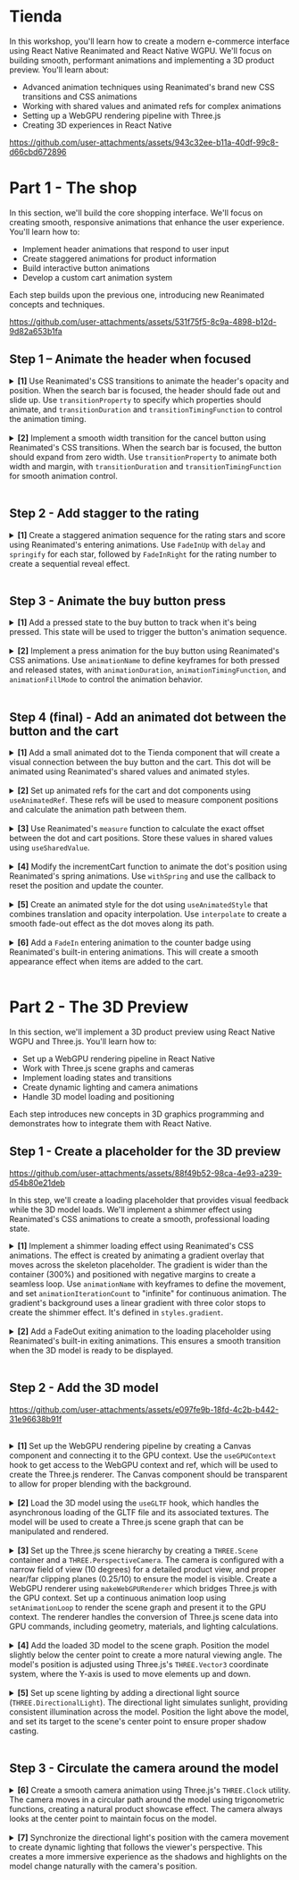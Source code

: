 # Tienda

In this workshop, you'll learn how to create a modern e-commerce interface using React Native Reanimated and React Native WGPU. We'll focus on building smooth, performant animations and implementing a 3D product preview. You'll learn about:

- Advanced animation techniques using Reanimated's brand new CSS transitions and CSS animations
- Working with shared values and animated refs for complex animations
- Setting up a WebGPU rendering pipeline with Three.js
- Creating 3D experiences in React Native

https://github.com/user-attachments/assets/943c32ee-b11a-40df-99c8-d66cbd672896

# Part 1 - The shop

In this section, we'll build the core shopping interface. We'll focus on creating smooth, responsive animations that enhance the user experience. You'll learn how to:

- Implement header animations that respond to user input
- Create staggered animations for product information
- Build interactive button animations
- Develop a custom cart animation system

Each step builds upon the previous one, introducing new Reanimated concepts and techniques.

https://github.com/user-attachments/assets/531f75f5-8c9a-4898-b12d-9d82a653b1fa

## Step 1 – Animate the header when focused

<details>
<summary>
  <b>[1]</b> Use Reanimated's CSS transitions to animate the header's opacity and position. When the search bar is focused, the header should fade out and slide up. Use <code>transitionProperty</code> to specify which properties should animate, and <code>transitionDuration</code> and <code>transitionTimingFunction</code> to control the animation timing.
</summary>

<br/>

```jsx
<Animated.View
  style={[
    styles.header,
    {
      transitionProperty: ["opacity", "marginTop"],
      transitionDuration: 200,
      transitionTimingFunction: "ease-in-out",
      opacity: isFocused ? 0 : 1,
      marginTop: isFocused ? -headerHeight! : 0,
    },
  ]}
  {/* ... */}
>
```

</details>

<br/>

<details>
<summary>
  <b>[2]</b> Implement a smooth width transition for the cancel button using Reanimated's CSS transitions. When the search bar is focused, the button should expand from zero width. Use <code>transitionProperty</code> to animate both width and margin, with <code>transitionDuration</code> and <code>transitionTimingFunction</code> for smooth animation control.
</summary>

<br/>

```jsx
<AnimatedPressable
  {/* ... */}
  style={[
    styles.button,
    {
      transitionProperty: ["width", "marginLeft"],
      transitionDuration: 200,
      transitionTimingFunction: "ease-in-out",
      width: isFocused ? 50 : 0,
      marginLeft: isFocused ? 8 : 0,
    },
  ]}
>
```

</details>

<br/>

## Step 2 - Add stagger to the rating

<details>
<summary>
  <b>[1]</b> Create a staggered animation sequence for the rating stars and score using Reanimated's entering animations. Use <code>FadeInUp</code> with <code>delay</code> and <code>springify</code> for each star, followed by <code>FadeInRight</code> for the rating number to create a sequential reveal effect.
</summary>

<br/>

```jsx
<View style={styles.priceRow}>
  {new Array(5).fill(null).map((_, i) => (
    <Animated.View
      key={i}
      entering={FadeInUp.delay(80 * i + 800)
        .springify()
        .stiffness(100)
        .damping(10)}
    >
      {/* ... */}
    </Animated.View>
  ))}
  <Animated.Text entering={FadeInRight.delay(800)}>4.97</Animated.Text>
</View>
```

</details>

<br/>

## Step 3 - Animate the buy button press

<details>
<summary>
  <b>[1]</b> Add a pressed state to the buy button to track when it's being pressed. This state will be used to trigger the button's animation sequence.
</summary>

<br/>

```jsx
function BuyButton({ onPress }: { onPress: () => void }) {
  const [pressed, setPressed] = useState(false);

  return (
    <Pressable
      onPressIn={() => setPressed(true)}
      onPressOut={() => {
        setPressed(false);
        onPress();
      }}
    >
    {/* ... */}
    </Pressable>
  );
}
```

</details>

<br/>

<details>
<summary>
  <b>[2]</b> Implement a press animation for the buy button using Reanimated's CSS animations. Use <code>animationName</code> to define keyframes for both pressed and released states, with <code>animationDuration</code>, <code>animationTimingFunction</code>, and <code>animationFillMode</code> to control the animation behavior.
</summary>

<br/>

```jsx
      <Animated.View
        style={[
          styles.buyButton,
          pressed
            ? {
                animationDuration: 120,
                animationTimingFunction: "ease-in",
                animationFillMode: "forwards",
                animationName: {
                  "0%": { transform: [{ translateY: 0 }] },
                  "100%": { transform: [{ translateY: 6 }] },
                },
              }
            : {
                animationDuration: 120,
                animationTimingFunction: "ease-out",
                animationFillMode: "forwards",
                animationName: {
                  "0%": { transform: [{ translateY: 6 }] },
                  "100%": { transform: [{ translateY: 0 }] },
                },
              },
        ]}
      >
      {/* ... */}
      <Animated.View/>
```

</details>

<br/>

## Step 4 (final) - Add an animated dot between the button and the cart

<details>
<summary>
  <b>[1]</b> Add a small animated dot to the Tienda component that will create a visual connection between the buy button and the cart. This dot will be animated using Reanimated's shared values and animated styles.
</summary>

<br/>

```jsx
export function Tienda() {
  /* ... */
  return (
    <View style={[styles.container, { paddingTop: insets.top }]}>
      {/*...*/}
      <Animated.View style={styles.dot} />;
    </View>
  );
}
```

</details>

<br/>

<details>
<summary>
  <b>[2]</b> Set up animated refs for the cart and dot components using <code>useAnimatedRef</code>. These refs will be used to measure component positions and calculate the animation path between them.
</summary>

<details>
<summary>
   Create animated refs in Tienda and pass them to the button and the header
</summary>

<br/>

```jsx
export function Tienda() {
  const cartRef = useAnimatedRef();
  const dotRef = useAnimatedRef();
  /* ... */
  return (
    <View style={[styles.container, { paddingTop: insets.top }]}>
      <Header counter={counter} cartRef={cartRef} />
      {/*...*/}
      <Animated.View ref={dotRef} style={styles.dot} />;
    </View>
  );
}
```

</details>

<br/>

<details>
<summary>
   Pass the cartRef to the cart component
</summary>

<br/>

```jsx
function Header({
  counter,
  cartRef,
}: {
  counter: number;
  cartRef: AnimatedRef<Component>;
}) {
  /* ... */
  return (
    <>
      <Animated.View style={styles.cart} ref={cartRef}>
        {/* ... */}
      </Animated.View>
    </>
  );
}

```

</details>

</details>

<br/>

<details>
<summary>
   <b>[3]</b> Use Reanimated's <code>measure</code> function to calculate the exact offset between the dot and cart positions. Store these values in shared values using <code>useSharedValue</code>.
</summary>

<br/>

```jsx
export function Tienda() {
  const finalOffsetX = useSharedValue(0);
  const finalOffsetY = useSharedValue(0);

  /* ... */

  useLayoutEffect(() => {
    runOnUI(() => {
      const cartMeasurement = measure(cartRef);
      const dotMeasurement = measure(dotRef);

      if (!cartMeasurement || !dotMeasurement) {
        return;
      }

      finalOffsetX.value = -dotMeasurement?.pageX + cartMeasurement?.pageX;
      finalOffsetY.value = -dotMeasurement?.pageY + cartMeasurement?.pageY;
    })();
  }, []);

  /* ... */
}
```

</details>

<br/>

<details>
<summary>
   <b>[4]</b> Modify the incrementCart function to animate the dot's position using Reanimated's spring animations. Use <code>withSpring</code> and use the callback to reset the position and update the counter.
</summary>

<br/>

```jsx
export function Tienda() {
  const offsetX = useSharedValue(0);
  const offsetY = useSharedValue(0);

  /* ... */

  const incrementBasket = () => {
    offsetX.value = withSpring(finalOffsetX.value, {
      stiffness: 60,
      damping: 15,
    });
    offsetY.value = withSpring(
      finalOffsetY.value,
      {
        stiffness: 60,
        damping: 15,
        restDisplacementThreshold: 200,
      },
      () => {
        offsetY.value = 0;
        offsetX.value = 0;
        runOnJS(setCounter)(counter + 1);
      },
    );
  };

  /* ... */
}
```

</details>

<br/>

<details>
<summary>
   <b>[5]</b> Create an animated style for the dot using <code>useAnimatedStyle</code> that combines translation and opacity interpolation. Use <code>interpolate</code> to create a smooth fade-out effect as the dot moves along its path.
</summary>

<br/>

```jsx
export function Tienda() {
  /* ... */

  const dotAnimatedStyle = useAnimatedStyle(() => {
    return {
      transform: [{ translateX: offsetX.value }, { translateY: offsetY.value }],
      opacity: interpolate(
        offsetX.value,
        [0, finalOffsetX.value * 0.8, finalOffsetX.value],
        [1, 1, 0],
      ),
    };
  });

  /* ... */
  return (
    <View /*...*/>
      {/*...*/}
      <Animated.View ref={dotRef} style={[styles.dot, dotAnimatedStyle]} />;
    </View>
  );
}
```

</details>

<br/>

<details>
<summary>
  <b>[6]</b> Add a <code>FadeIn</code> entering animation to the counter badge using Reanimated's built-in entering animations. This will create a smooth appearance effect when items are added to the cart.
</summary>

<br/>

```jsx
 <Animated.View style={styles.counter} entering={FadeIn}>
```

</details>

<br/>

# Part 2 - The 3D Preview

In this section, we'll implement a 3D product preview using React Native WGPU and Three.js. You'll learn how to:

- Set up a WebGPU rendering pipeline in React Native
- Work with Three.js scene graphs and cameras
- Implement loading states and transitions
- Create dynamic lighting and camera animations
- Handle 3D model loading and positioning

Each step introduces new concepts in 3D graphics programming and demonstrates how to integrate them with React Native.

## Step 1 - Create a placeholder for the 3D preview

https://github.com/user-attachments/assets/88f49b52-98ca-4e93-a239-d54b80e21deb

In this step, we'll create a loading placeholder that provides visual feedback while the 3D model loads. We'll implement a shimmer effect using Reanimated's CSS animations to create a smooth, professional loading state.

<details>
<summary>
  <b>[1]</b> Implement a shimmer loading effect using Reanimated's CSS animations. The effect is created by animating a gradient overlay that moves across the skeleton placeholder. The gradient is wider than the container (300%) and positioned with negative margins to create a seamless loop. Use <code>animationName</code> with keyframes to define the movement, and set <code>animationIterationCount</code> to "infinite" for continuous animation. The gradient's background uses a linear gradient with three color stops to create the shimmer effect. It's defined in <code>styles.gradient</code>.
</summary>

```jsx
function Loading() {
  return (
    <View style={styles.skeleton}>
      <Animated.View
        style={[
          styles.gradient,
          {
            animationName: {
              from: {
                transform: [{ translateX: "-25%" }],
              },
              to: {
                transform: [{ translateX: "25%" }],
              },
            },
            animationDuration: "1s",
            animationIterationCount: "infinite",
            animationTimingFunction: "linear",
          },
        ]}
      />
    </View>
  );
}
```

The shimmer effect works by:

1. Creating a container with a light background color
2. Adding a wider gradient overlay that moves across the container
3. Using three color stops in the gradient (46%, 50%, 54%) to create a smooth transition
4. Animating the gradient's position using CSS transforms
5. Setting up a continuous animation loop that translates it back and forth

</details>

<br/>

<details>
<summary>
  <b>[2]</b> Add a FadeOut exiting animation to the loading placeholder using Reanimated's built-in exiting animations. This ensures a smooth transition when the 3D model is ready to be displayed.
</summary>

```jsx
function Loading() {
  return (
    <View style={styles.skeleton}>
      <Animated.View
        exiting={FadeOut}
        /* ... */
      />
    </View>
  );
}
```

</details>

<br/>

## Step 2 - Add the 3D model

https://github.com/user-attachments/assets/e097fe9b-18fd-4c2b-b442-31e96638b91f

</details>

<br/>

<details>
<summary>
  <b>[1]</b> Set up the WebGPU rendering pipeline by creating a Canvas component and connecting it to the GPU context. Use the <code>useGPUContext</code> hook to get access to the WebGPU context and ref, which will be used to create the Three.js renderer. The Canvas component should be transparent to allow for proper blending with the background.
</summary>

```jsx
export function Preview() {
  const [ready, setReady] = useState(false);

  const { ref, context } = useGPUContext();

  return (
    <View style={{ flex: 0.75, justifyContent: "center" }}>
      {!ready && <Loading />}
      <Canvas
        ref={ref}
        transparent={true}
        style={{ flex: 1, maxHeight: 450 }}
      />
    </View>
  );
}
```

</details>

<br/>

<details>
<summary>
  <b>[2]</b> Load the 3D model using the <code>useGLTF</code> hook, which handles the asynchronous loading of the GLTF file and its associated textures. The model will be used to create a Three.js scene graph that can be manipulated and rendered.
</summary>

```jsx
export function Preview() {
  const gltf = useGLTF(require("./assets/shoe/shoe.gltf"));
  const [ready, setReady] = useState(false);
  const { ref, context } = useGPUContext();

  return (
    <View style={{ flex: 0.75, justifyContent: "center" }}>
      {!ready && <Loading />}
      <Canvas
        ref={ref}
        transparent={true}
        style={{ flex: 1, maxHeight: 450 }}
      />
    </View>
  );
}
```

</details>

<br/>

<details>
<summary>
  <b>[3]</b> Set up the Three.js scene hierarchy by creating a <code>THREE.Scene</code> container and a <code>THREE.PerspectiveCamera</code>. The camera is configured with a narrow field of view (10 degrees) for a detailed product view, and proper near/far clipping planes (0.25/10) to ensure the model is visible. Create a WebGPU renderer using <code>makeWebGPURenderer</code> which bridges Three.js with the GPU context. Set up a continuous animation loop using <code>setAnimationLoop</code> to render the scene graph and present it to the GPU context. The renderer handles the conversion of Three.js scene data into GPU commands, including geometry, materials, and lighting calculations.
</summary>

```jsx
export function Preview() {
/* ... */

  useEffect(() => {
    if (!gltf || !context) {
      return;
    }

    const { width, height } = context.canvas;
    const camera = new THREE.PerspectiveCamera(10, width / height, 0.25, 10);
    const scene = new THREE.Scene();

    camera.position.set(0, 0.2, 2);

    const renderer = makeWebGPURenderer(context);

    function animate() {
      camera.lookAt(new THREE.Vector3(0, 0, 0));
      renderer.render(scene, camera);
      context!.present();
      if (!ready) {
        setReady(true);
      }
    }

    renderer.setAnimationLoop(animate);
    return () => {
      renderer.setAnimationLoop(null);
    };
  }, [gltf, context]);

/* ... */
}
```

</details>

<br/>

<details>
<summary>
  <b>[4]</b> Add the loaded 3D model to the scene graph. Position the model slightly below the center point to create a more natural viewing angle. The model's position is adjusted using Three.js's <code>THREE.Vector3</code> coordinate system, where the Y-axis is used to move elements up and down.
</summary>

```diff
export function Preview() {
/* ... */
  useEffect(() => {
    if (!gltf || !context) {
      return;
    }

    const { width, height } = context.canvas;
    const camera = new THREE.PerspectiveCamera(10, width / height, 0.25, 10);
    const scene = new THREE.Scene();

    camera.position.set(0, 0.2, 2);
+    gltf.scene.position.set(0, -0.1, 0);

    const renderer = makeWebGPURenderer(context);

+    scene.add(gltf.scene);

    function animate() {
      camera.lookAt(new THREE.Vector3(0, 0, 0));
      renderer.render(scene, camera);
      context!.present();
      if (!ready) {
        setReady(true);
      }
    }

    renderer.setAnimationLoop(animate);
    return () => {
      renderer.setAnimationLoop(null);
    };
  }, [gltf, context]);

/* ... */
}
```

</details>

<br/>

<details>
<summary>
  <b>[5]</b> Set up scene lighting by adding a directional light source (<code>THREE.DirectionalLight</code>). The directional light simulates sunlight, providing consistent illumination across the model. Position the light above the model, and set its target to the scene's center point to ensure proper shadow casting.
</summary>

```diff
export function Preview() {
/* ... */
  useEffect(() => {
    if (!gltf || !context) {
      return;
    }

    const { width, height } = context.canvas;
    const camera = new THREE.PerspectiveCamera(10, width / height, 0.25, 10);
    const scene = new THREE.Scene();
+    const light = new THREE.DirectionalLight(0xffffff, 3);

    camera.position.set(0, 0.2, 2);
+    light.position.set(0, 0.1, 1);
+    light.target.position.set(0, 0, 0);
    gltf.scene.position.set(0, -0.1, 0);

    const renderer = makeWebGPURenderer(context);

+    scene.add(light);
    scene.add(gltf.scene);

    function animate() {
      camera.lookAt(new THREE.Vector3(0, 0, 0));
      renderer.render(scene, camera);
      context!.present();
      if (!ready) {
        setReady(true);
      }
    }

    renderer.setAnimationLoop(animate);
    return () => {
      renderer.setAnimationLoop(null);
    };
  }, [gltf, context]);

/* ... */
}
```

</details>

<br/>

## Step 3 - Circulate the camera around the model

<details>
<summary>
  <b>[6]</b> Create a smooth camera animation using Three.js's <code>THREE.Clock</code> utility. The camera moves in a circular path around the model using trigonometric functions, creating a natural product showcase effect. The camera always looks at the center point to maintain focus on the model.
</summary>

```diff
export function Preview() {
/* ... */
  useEffect(() => {
    if (!gltf || !context) {
      return;
    }

    const { width, height } = context.canvas;
+    const clock = new THREE.Clock();
    const camera = new THREE.PerspectiveCamera(10, width / height, 0.25, 10);
    const scene = new THREE.Scene();
    const light = new THREE.DirectionalLight(0xffffff, 3);

    camera.position.set(0, 0.2, 2);
    light.position.set(0, 0.1, 1);
    light.target.position.set(0, 0, 0);
    gltf.scene.position.set(0, -0.1, 0);

    const renderer = makeWebGPURenderer(context);

    scene.add(light);
    scene.add(gltf.scene);

+    function animateCamera() {
+      const distance = 2;
+      const elapsed = clock.getElapsedTime();
+
+      camera.position.x = Math.sin(elapsed) * distance;
+      camera.position.z = Math.cos(elapsed) * distance;
+      camera.lookAt(new THREE.Vector3(0, 0, 0));
+    }

    function animate() {
+      animateCamera();
      renderer.render(scene, camera);
      context!.present();
      if (!ready) {
        setReady(true);
      }
    }

    renderer.setAnimationLoop(animate);
    return () => {
      renderer.setAnimationLoop(null);
    };
  }, [gltf, context]);

/* ... */
}
```

</details>

<br/>

<details>
<summary>
  <b>[7]</b> Synchronize the directional light's position with the camera movement to create dynamic lighting that follows the viewer's perspective. This creates a more immersive experience as the shadows and highlights on the model change naturally with the camera's position.
</summary>

```diff
export function Preview() {
/* ... */
  useEffect(() => {
    if (!gltf || !context) {
      return;
    }

    const { width, height } = context.canvas;
    const clock = new THREE.Clock();
    const camera = new THREE.PerspectiveCamera(10, width / height, 0.25, 10);
    const scene = new THREE.Scene();
    const light = new THREE.DirectionalLight(0xffffff, 3);

    camera.position.set(0, 0.2, 2);
    light.position.set(0, 0.1, 1);
    light.target.position.set(0, 0, 0);
    gltf.scene.position.set(0, -0.1, 0);

    const renderer = makeWebGPURenderer(context);

    scene.add(light);
    scene.add(gltf.scene);

    function animateCamera() {
      const distance = 2;
      const elapsed = clock.getElapsedTime();

      camera.position.x = Math.sin(elapsed) * distance;
      camera.position.z = Math.cos(elapsed) * distance;
      camera.lookAt(new THREE.Vector3(0, 0, 0));

+      light.position.x = camera.position.x;
+      light.position.z = camera.position.z;
+      light.target.position.set(0, 0, 0);
    }

    function animate() {
      animateCamera();
      renderer.render(scene, camera);
      context!.present();
      if (!ready) {
        setReady(true);
      }
    }

    renderer.setAnimationLoop(animate);
    return () => {
      renderer.setAnimationLoop(null);
    };
  }, [gltf, context]);

/* ... */
}
```

</details>

<br/>
